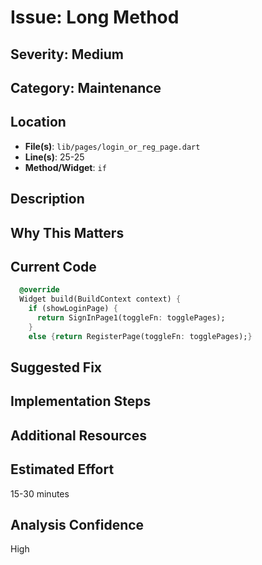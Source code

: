 # Issue: Long Method

## Severity: Medium

## Category: Maintenance

## Location
- **File(s)**: `lib/pages/login_or_reg_page.dart`
- **Line(s)**: 25-25
- **Method/Widget**: `if`

## Description


## Why This Matters


## Current Code
```dart
  @override
  Widget build(BuildContext context) {
    if (showLoginPage) {
      return SignInPage1(toggleFn: togglePages);
    }
    else {return RegisterPage(toggleFn: togglePages);}
```

## Suggested Fix


## Implementation Steps


## Additional Resources


## Estimated Effort
15-30 minutes

## Analysis Confidence
High
